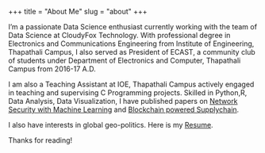 +++
title = "About Me"
slug = "about"
+++

I’m a passionate Data Science enthusiast currently working with the team of Data Science at CloudyFox Technology. With professional degree in Electronics and Communications Engineering from Institute of Engineering, Thapathali Campus, I also served as President of ECAST, a community club of students under Department of Electronics and Computer, Thapathali Campus from 2016-17 A.D.

I am also a Teaching Assistant at IOE, Thapathali Campus actively engaged in teaching and supervising C Programming projects. Skilled in Python,R, Data Analysis, Data Visualization, I have published papers on [Network Security with Machine Learning](/library/AnomalybasedIDS.pdf) and [Blockchain powered Supplychain](/library/Blockchain_Power_Supply-chain.pdf).

I also have interests in global geo-politics. Here is my [Resume](/library/Saurav'sResume.pdf).


Thanks for reading!
